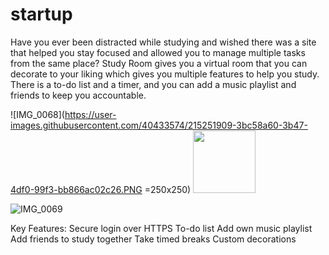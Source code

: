 # startup

Have you ever been distracted while studying and wished there was a site that helped you stay focused and allowed you to manage multiple tasks from the same place? Study Room gives you a virtual room that you can decorate to your liking which gives you multiple features to help you study. There is a to-do list and a timer, and you can add a music playlist and friends to keep you accountable.

![IMG_0068](https://user-images.githubusercontent.com/40433574/215251909-3bc58a60-3b47-4df0-99f3-bb866ac02c26.PNG =250x250)
<img src="https://user-images.githubusercontent.com/40433574/215251909-3bc58a60-3b47-4df0-99f3-bb866ac02c26.PNG" width="100" height="100">

![IMG_0069](https://user-images.githubusercontent.com/40433574/215251924-7953cabd-c75e-4acf-b2e5-49a0eef09286.PNG)


Key Features:
Secure login over HTTPS
To-do list
Add own music playlist
Add friends to study together
Take timed breaks
Custom decorations
